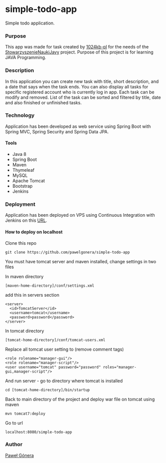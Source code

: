 # simple-todo-app
Simple todo application.

### Purpose
This app was made for task created by [1024kb-pl](https://github.com/1024kb-pl) for the needs of the 
[StowarzyszenieNaukiJavy](https://github.com/1024kb-pl/StowarzyszenieNaukiJavy) project. Purpose of this project is for learning JAVA Programming.

### Description
In this application you can create new task with title, short description, and a date that says when the task ends. You can also display all tasks
for specific registered account who is currently log in app. Each task can be modify and removed. List of the task can be sorted and filtered
by title, date and also finished or unfinished tasks.

### Technology
Application has been developed as web service using Spring Boot with Spring MVC, Spring Security and Spring Data JPA.

#### Tools
* Java 8
* Spring Boot
* Maven
* Thymeleaf
* MySQL
* Apache Tomcat
* Bootstrap
* Jenkins

### Deployment
Application has been deployed on VPS using Continuous Integration with Jenkins on this [URL](http://54.37.139.130:8080/SimpleToDoApp/).

#### How to deploy on localhost

Clone this repo
```
git clone https://github.com/pawelgonera/simple-todo-app
```

You must have tomcat server and maven installed, change settings in two files

In maven directory
```
[maven-home-directory]/conf/settings.xml
```
add this in servers section
```
<server>
  <id>TomcatServer</id>
  <username>tomcat</username>
  <password>password</password>
</server>
```

In tomcat directory
```
[tomcat-home-directory]/conf/tomcat-users.xml
```
Replace all tomcat user setting to (remove comment tags)
```
<role rolename="manager-gui"/>
<role rolename="manager-script"/>
<user username="tomcat" password="password" roles="manager-gui,manager-script"/>
```

And run server - go to directory where tomcat is installed
```
cd [tomcat-home-directory]/bin/startup
```

Back to main directory of the project and deploy war file on tomcat using maven
```
mvn tomcat7:deploy
```

Go to url
```
localhost:8080/simple-todo-app
```

### Author
[Paweł Gónera](https://www.linkedin.com/in/pawe%C5%82-g%C3%B3nera-87055aa2/)
